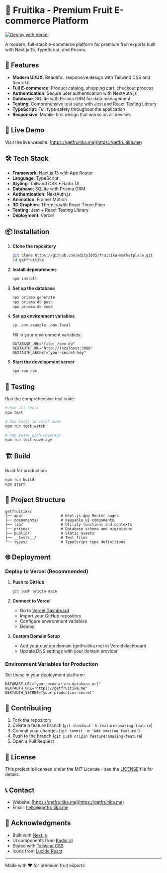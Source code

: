 # 🍎 Fruitika - Premium Fruit E-commerce Platform

[![Deploy with Vercel](https://vercel.com/button)](https://vercel.com/new/clone?repository-url=https://github.com/adity1605/fruitika-marketplace)

A modern, full-stack e-commerce platform for premium fruit exports built with Next.js 15, TypeScript, and Prisma.

## 🌟 Features

- **Modern UI/UX**: Beautiful, responsive design with Tailwind CSS and Radix UI
- **Full E-commerce**: Product catalog, shopping cart, checkout process
- **Authentication**: Secure user authentication with NextAuth.js
- **Database**: SQLite with Prisma ORM for data management
- **Testing**: Comprehensive test suite with Jest and React Testing Library
- **TypeScript**: Full type safety throughout the application
- **Responsive**: Mobile-first design that works on all devices

## 🚀 Live Demo

Visit the live website: [https://getfruitika.me](https://getfruitika.me)

## 🛠️ Tech Stack

- **Framework**: Next.js 15 with App Router
- **Language**: TypeScript
- **Styling**: Tailwind CSS + Radix UI
- **Database**: SQLite with Prisma ORM
- **Authentication**: NextAuth.js
- **Animation**: Framer Motion
- **3D Graphics**: Three.js with React Three Fiber
- **Testing**: Jest + React Testing Library
- **Deployment**: Vercel

## 📦 Installation

1. **Clone the repository**
   ```bash
   git clone https://github.com/adity1605/fruitika-marketplace.git
   cd getfruitika
   ```

2. **Install dependencies**
   ```bash
   npm install
   ```

3. **Set up the database**
   ```bash
   npx prisma generate
   npx prisma db push
   npx prisma db seed
   ```

4. **Set up environment variables**
   ```bash
   cp .env.example .env.local
   ```
   
   Fill in your environment variables:
   ```env
   DATABASE_URL="file:./dev.db"
   NEXTAUTH_URL="http://localhost:3000"
   NEXTAUTH_SECRET="your-secret-key"
   ```

5. **Start the development server**
   ```bash
   npm run dev
   ```

## 🧪 Testing

Run the comprehensive test suite:

```bash
# Run all tests
npm test

# Run tests in watch mode
npm run test:watch

# Run tests with coverage
npm run test:coverage
```

## 🏗️ Build

Build for production:

```bash
npm run build
npm start
```

## 📁 Project Structure

```
getfruitika/
├── app/                 # Next.js App Router pages
├── components/          # Reusable UI components
├── lib/                 # Utility functions and contexts
├── prisma/              # Database schema and migrations
├── public/              # Static assets
├── __tests__/           # Test files
└── types/               # TypeScript type definitions
```

## 🌐 Deployment

### Deploy to Vercel (Recommended)

1. **Push to GitHub**
   ```bash
   git push origin main
   ```

2. **Connect to Vercel**
   - Go to [Vercel Dashboard](https://vercel.com/dashboard)
   - Import your GitHub repository
   - Configure environment variables
   - Deploy!

3. **Custom Domain Setup**
   - Add your custom domain (getfruitika.me) in Vercel dashboard
   - Update DNS settings with your domain provider

### Environment Variables for Production

Set these in your deployment platform:

```env
DATABASE_URL="your-production-database-url"
NEXTAUTH_URL="https://getfruitika.me"
NEXTAUTH_SECRET="your-production-secret"
```

## 🤝 Contributing

1. Fork the repository
2. Create a feature branch (`git checkout -b feature/amazing-feature`)
3. Commit your changes (`git commit -m 'Add amazing feature'`)
4. Push to the branch (`git push origin feature/amazing-feature`)
5. Open a Pull Request

## 📝 License

This project is licensed under the MIT License - see the [LICENSE](LICENSE) file for details.

## 📞 Contact

- Website: [https://getfruitika.me](https://getfruitika.me)
- Email: hello@getfruitika.me

## 🙏 Acknowledgments

- Built with [Next.js](https://nextjs.org/)
- UI components from [Radix UI](https://www.radix-ui.com/)
- Styled with [Tailwind CSS](https://tailwindcss.com/)
- Icons from [Lucide React](https://lucide.dev/)

---

Made with ❤️ for premium fruit exports
